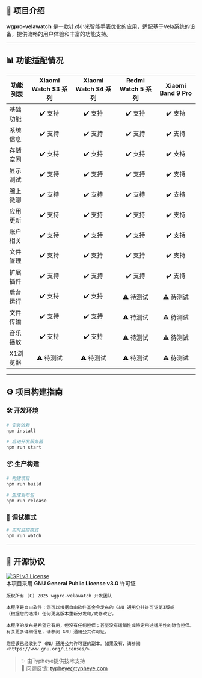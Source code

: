 ## 🚀 项目介绍  
**wgpro-velawatch** 是一款针对小米智能手表优化的应用，适配基于Vela系统的设备，提供流畅的用户体验和丰富的功能支持。

---

## 📊 功能适配情况  

| 功能列表         | Xiaomi Watch S3 系列 | Xiaomi Watch S4 系列 | Redmi Watch 5 系列 | Xiaomi Band 9 Pro |
|------------------|:------------------:|:-------------------:|:-------------------:|:-------------------:|
| 基础功能       |       ✔️ 支持      |        ✔️ 支持       |        ✔️ 支持       |        ✔️ 支持       |
| 系统信息       |       ✔️ 支持      |        ✔️ 支持       |        ✔️ 支持       |        ✔️ 支持       |
| 存储空间       |       ✔️ 支持      |        ✔️ 支持       |        ✔️ 支持       |        ✔️ 支持       |
| 显示测试       |       ✔️ 支持      |        ✔️ 支持       |        ✔️ 支持       |        ✔️ 支持       |
| 腕上微聊       |       ✔️ 支持      |        ✔️ 支持       |        ✔️ 支持       |        ✔️ 支持       |
| 应用更新       |       ✔️ 支持      |        ✔️ 支持       |        ✔️ 支持       |        ✔️ 支持       |
| 账户相关       |       ✔️ 支持      |        ✔️ 支持       |        ✔️ 支持       |        ✔️ 支持       |
| 文件管理       |       ✔️ 支持      |        ✔️ 支持       |        ✔️ 支持       |        ✔️ 支持       |
| 扩展插件       |       ✔️ 支持      |        ✔️ 支持       |        ✔️ 支持       |        ✔️ 支持       |
| 后台运行       |       ✔️ 支持      |        ✔️ 支持       |       ⚠️ 待测试      |       ⚠️ 待测试      |
| 文件传输       |       ✔️ 支持      |        ✔️ 支持       |       ⚠️ 待测试      |       ⚠️ 待测试      |
| 音乐播放       |       ✔️ 支持      |        ✔️ 支持       |       ⚠️ 待测试      |       ⚠️ 待测试      |
| X1浏览器       |       ⚠️ 待测试    |       ⚠️ 待测试      |       ⚠️ 待测试      |       ⚠️ 待测试      |

---

## ⚙️ 项目构建指南  

### 🛠️ 开发环境  
```bash
# 安装依赖
npm install

# 启动开发服务器
npm run start
```

### 📦 生产构建  
```bash
# 构建项目
npm run build

# 生成发布包
npm run release
```

### 🐞 调试模式  
```bash
# 实时监控模式
npm run watch
```

---

## 📜 开源协议  
[![GPLv3 License](https://img.shields.io/badge/License-GPL%20v3-blue.svg)](https://www.gnu.org/licenses/gpl-3.0)  
本项目采用 **GNU General Public License v3.0** 许可证

```text
版权所有 (C) 2025 wgpro-velawatch 开发团队

本程序是自由软件：您可以根据自由软件基金会发布的 GNU 通用公共许可证第3版或
（根据您的选择）任何更高版本重新分发和/或修改它。

本程序的发布是希望它有用，但没有任何担保；甚至没有适销性或特定用途适用性的隐含担保。
有关更多详细信息，请参阅 GNU 通用公共许可证。

您应该已经收到了 GNU 通用公共许可证的副本。如果没有，请参阅 <https://www.gnu.org/licenses/>.
```

> ✨ 由Typheye提供技术支持  
> 🐞 问题反馈: [typheye@typheye.com](mailto:typheye@typheye.com)
